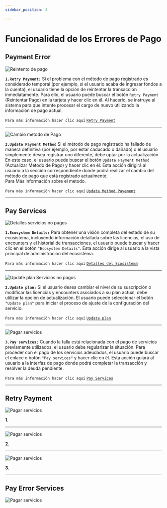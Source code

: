 ```yaml
---
sidebar_position: 4

---
```


# Funcionalidad de los Errores de Pago

## Payment Error

![Reintento de pago](/img/store-usuario/plan-settings/card-ecosystem/card-funcionality/status_payment_error-retry.png)

**`1.Retry Payment:`** Si el problema con el método de pago registrado es considerado temporal (por ejemplo, si el usuario acaba de ingresar fondos a la cuenta), el usuario tiene la opción de reintentar la transacción inmediatamente. Para ello, el usuario puede buscar el botón `Retry Payment` (Reintentar Pago) en la tarjeta y hacer clic en él. Al hacerlo, se instruye al sistema para que intente procesar el cargo de nuevo utilizando la información de pago actual.

`Para más información hacer clic aquí` [`Retry Payment`](/docs/waizant-store/manual-usuario/plan-settings/card-ecosystem/card-funcionality/payment-error#retry-payment)

---

![Cambio metodo de Pago](/img/store-usuario/plan-settings/card-ecosystem/card-funcionality/status_payment_error-update.png)

**`2.Update Payment Method`** Si el método de pago registrado ha fallado de manera definitiva (por ejemplo, por estar caducado o dañado) o el usuario simplemente desea registrar uno diferente, debe optar por la actualización. En este caso, el usuario puede buscar el botón `Update Payment Method` (Actualizar Método de Pago) y hacer clic en él. Esta acción dirigirá al usuario a la sección correspondiente donde podrá realizar el cambio del método de pago que está registrado actualmente.\
Para Más información sobre el metodo.

`Para más información hacer clic aquí` [`Update Method Payement`](/docs/waizant-store/manual-usuario/plan-settings/ecosystem-details/billign-details#plan-management)

---

## Pay Services

![Detalles servicios no pagos](/img/store-usuario/plan-settings/card-ecosystem/card-funcionality/status_pay_services_error-details.png)

**`1.Ecosystem Details:`** Para obtener una visión completa del estado de su ecosistema, incluyendo información detallada sobre las licencias, el uso de encounters y el historial de transacciones, el usuario puede buscar y hacer clic en el botón `"Ecosystem Details"`. Esta acción dirige al usuario a la vista principal de administración del ecosistema.

`Para más información hacer clic aquí` [`Detalles del Ecosistema`](/docs/waizant-store/manual-usuario/plan-settings/ecosystem-details/ecosystem-detail#dashboard-deatils)

---

![Update plan Servicios no pagos](/img/store-usuario/plan-settings/card-ecosystem/card-funcionality/status_pay_services_error-update.png)

**`2.Update plan:`** Si el usuario desea cambiar el nivel de su suscripción o modificar las licencias y encounters asociados a su plan actual, debe utilizar la opción de actualización. El usuario puede seleccionar el botón `"Update plan"` para iniciar el proceso de ajuste de la configuración del servicio.

`Para más información hacer clic aquí` [`Update plan`](/docs/waizant-store/manual-usuario/plan-settings/card-ecosystem/update-plan)

---

![Pagar servicios](/img/store-usuario/plan-settings/card-ecosystem/card-funcionality/status_pay_services_error-pay-services.png)

**`3.Pay services:`** Cuando la falla está relacionada con el pago de servicios previamente utilizados, el usuario debe regularizar la situación. Para proceder con el pago de los servicios adeudados, el usuario puede buscar el enlace o botón `"Pay services"` y hacer clic en él. Esta acción guiará al usuario a la interfaz de pago donde podrá completar la transacción y resolver la deuda pendiente.

`Para más información hacer clic aquí` [`Pay Services`](/docs/waizant-store/manual-usuario/plan-settings/card-ecosystem/card-funcionality/payment-error#pay-error-services)

---

## Retry Payment

![Pagar servicios](/img/store-usuario/plan-settings/card-ecosystem/card-funcionality/pay_error.png)

**1.**

---

![Pagar servicios](/img/store-usuario/plan-settings/card-ecosystem/card-funcionality/retry_pay_error.png)

**2.**

---

![Pagar servicios](/img/store-usuario/plan-settings/card-ecosystem/card-funcionality/pay_error_succesfull.png)

**3.**

---

## Pay Error Services

![Pagar servicios](/img/store-usuario/plan-settings/card-ecosystem/card-funcionality/status_pay_services_error-pay-services-action.png)

